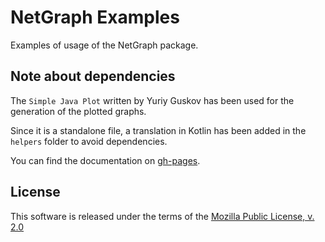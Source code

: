 # NetGraph Examples

Examples of usage of the NetGraph package.


## Note about dependencies

The `Simple Java Plot` written by Yuriy Guskov has been used for the generation of the plotted graphs. 

Since it is a standalone file, a translation in Kotlin has been added in the `helpers` folder to avoid dependencies.

You can find the documentation on 
[gh-pages](http://yuriy-g.github.io/simple-java-plot/ "Simple Java Plot on github.io").


## License

This software is released under the terms of the 
[Mozilla Public License, v. 2.0](https://mozilla.org/MPL/2.0/ "Mozilla Public License, v. 2.0")
